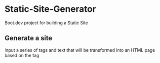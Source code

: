 # Static-Site-Generator
Boot.dev project for building a Static Site


## Generate a site
Input a series of tags and text that will be transformed into an HTML page based on the tag
